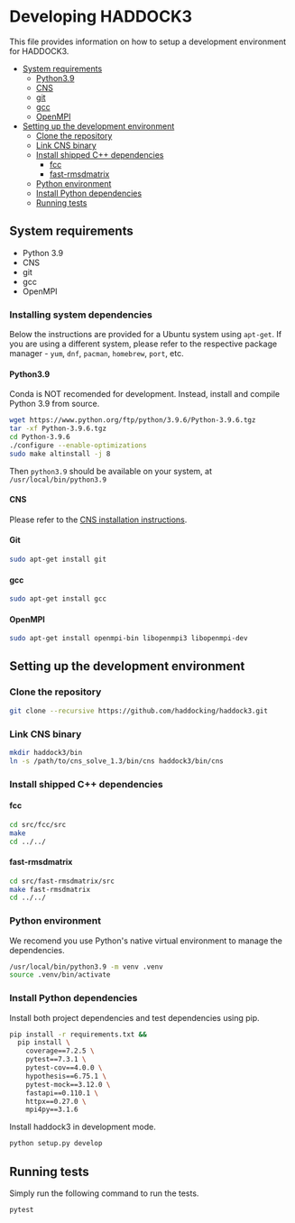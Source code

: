 # Developing HADDOCK3

This file provides information on how to setup a development environment for HADDOCK3.

- [System requirements](#system-requirements)
  - [Python3.9](#python39)
  - [CNS](#cns)
  - [git](#git)
  - [gcc](#gcc)
  - [OpenMPI](#openmpi)
- [Setting up the development environment](#setting-up-the-development-environment)
  - [Clone the repository](#clone-the-repository)
  - [Link CNS binary](#link-cns-binary)
  - [Install shipped C++ dependencies](#install-shipped-c-dependencies)
    - [fcc](#fcc)
    - [fast-rmsdmatrix](#fast-rmsdmatrix)
  - [Python environment](#python-environment)
  - [Install Python dependencies](#install-python-dependencies)
  - [Running tests](#running-tests)

## System requirements

- Python 3.9
- CNS
- git
- gcc
- OpenMPI

### Installing system dependencies

Below the instructions are provided for a Ubuntu system using `apt-get`. If you are using a different system, please refer to the respective package manager - `yum`, `dnf`, `pacman`, `homebrew`, `port`, etc.

#### Python3.9

Conda is NOT recomended for development. Instead, install and compile Python 3.9 from source.

```bash
wget https://www.python.org/ftp/python/3.9.6/Python-3.9.6.tgz
tar -xf Python-3.9.6.tgz
cd Python-3.9.6
./configure --enable-optimizations
sudo make altinstall -j 8
```

Then `python3.9` should be available on your system, at `/usr/local/bin/python3.9`

#### CNS

Please refer to the [CNS installation instructions](docs/CNS.md).

#### Git

```bash
sudo apt-get install git
```

#### gcc

```bash
sudo apt-get install gcc
```

#### OpenMPI

```bash
sudo apt-get install openmpi-bin libopenmpi3 libopenmpi-dev
```

## Setting up the development environment

### Clone the repository

```bash
git clone --recursive https://github.com/haddocking/haddock3.git
```

### Link CNS binary

```bash
mkdir haddock3/bin
ln -s /path/to/cns_solve_1.3/bin/cns haddock3/bin/cns
```

### Install shipped C++ dependencies

#### fcc

```bash
cd src/fcc/src
make
cd ../../
```

#### fast-rmsdmatrix

```bash
cd src/fast-rmsdmatrix/src
make fast-rmsdmatrix
cd ../../
```

### Python environment

We recomend you use Python's native virtual environment to manage the dependencies.

```bash
/usr/local/bin/python3.9 -m venv .venv
source .venv/bin/activate
```

### Install Python dependencies

Install both project dependencies and test dependencies using pip.

```bash
pip install -r requirements.txt &&
  pip install \
    coverage==7.2.5 \
    pytest==7.3.1 \
    pytest-cov==4.0.0 \
    hypothesis==6.75.1 \
    pytest-mock==3.12.0 \
    fastapi==0.110.1 \
    httpx==0.27.0 \
    mpi4py==3.1.6
```

Install haddock3 in development mode.

```bash
python setup.py develop
```

## Running tests

Simply run the following command to run the tests.

```bash
pytest
```
